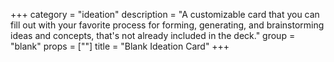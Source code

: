 +++
category = "ideation"
description = "A customizable card that you can fill out with your favorite process for forming, generating, and brainstorming ideas and concepts, that's not already included in the deck."
group = "blank"
props = [""]
title = "Blank Ideation Card"
+++